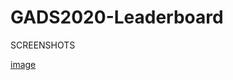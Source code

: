 # GADS2020-Leaderboard
SCREENSHOTS


[image](https://drive.google.com/uc?export=view&id=1913oZeBZPBNiUuk8gu3ZSbLBA2l_VQtG)
